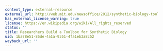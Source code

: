 ```yaml
---
content_type: external-resource
external_url: http://web.mit.edu/newsoffice/2012/synthetic-biology-tools-0803.html
has_external_license_warning: true
license: https://en.wikipedia.org/wiki/All_rights_reserved
status: ''
title: Researchers Build a Toolbox for Synthetic Biology
uid: 1ba78e51-86de-4a1a-9551-4fa1eb3a8c52
wayback_url: ''
---
```

